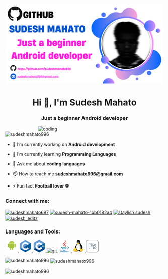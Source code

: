 ![logo](https://github.com/sudeshmahato996/sudeshmahato/blob/main/GitHub_banner.png)
<h1 align="center">Hi 👋, I'm Sudesh Mahato</h1>
<h3 align="center">Just a beginner Android developer</h3>


<img align="right" alt="coding" width="400" src="https://user-images.githubusercontent.com/55389276/140866485-8fb1c876-9a8f-4d6a-98dc-08c4981eaf70.gif">

<p align="left"> <img src="https://komarev.com/ghpvc/?username=sudeshmahato996&label=Profile%20views&color=0e75b6&style=flat" alt="sudeshmahato996" /> </p>

- 🔭 I’m currently working on **Android development**

- 🌱 I’m currently learning **Programming Languages**

- 💬 Ask me about **coding languages**

- 📫 How to reach me **sudeshmahato996@gmail.com**

- ⚡ Fun fact **Football lover ⚽**

<h3 align="left">Connect with me:</h3>
<p align="left">
<a href="https://twitter.com/sudeshmahato697" target="blank"><img align="center" src="https://raw.githubusercontent.com/rahuldkjain/github-profile-readme-generator/master/src/images/icons/Social/twitter.svg" alt="sudeshmahato697" height="30" width="40" /></a>
<a href="https://linkedin.com/in/sudesh-mahato-1bb0182a4" target="blank"><img align="center" src="https://raw.githubusercontent.com/rahuldkjain/github-profile-readme-generator/master/src/images/icons/Social/linked-in-alt.svg" alt="sudesh-mahato-1bb0182a4" height="30" width="40" /></a>
<a href="https://fb.com/staylish.sudesh" target="blank"><img align="center" src="https://raw.githubusercontent.com/rahuldkjain/github-profile-readme-generator/master/src/images/icons/Social/facebook.svg" alt="staylish.sudesh" height="30" width="40" /></a>
<a href="https://instagram.com/sudesh_editz" target="blank"><img align="center" src="https://raw.githubusercontent.com/rahuldkjain/github-profile-readme-generator/master/src/images/icons/Social/instagram.svg" alt="sudesh_editz" height="30" width="40" /></a>
</p>

<h3 align="left">Languages and Tools:</h3>
<p align="left"> <a href="https://developer.android.com" target="_blank" rel="noreferrer"> <img src="https://raw.githubusercontent.com/devicons/devicon/master/icons/android/android-original-wordmark.svg" alt="android" width="40" height="40"/> </a> <a href="https://www.cprogramming.com/" target="_blank" rel="noreferrer"> <img src="https://raw.githubusercontent.com/devicons/devicon/master/icons/c/c-original.svg" alt="c" width="40" height="40"/> </a> <a href="https://www.w3schools.com/cpp/" target="_blank" rel="noreferrer"> <img src="https://raw.githubusercontent.com/devicons/devicon/master/icons/cplusplus/cplusplus-original.svg" alt="cplusplus" width="40" height="40"/> </a> <a href="https://git-scm.com/" target="_blank" rel="noreferrer"> <img src="https://www.vectorlogo.zone/logos/git-scm/git-scm-icon.svg" alt="git" width="40" height="40"/> </a> <a href="https://www.java.com" target="_blank" rel="noreferrer"> <img src="https://raw.githubusercontent.com/devicons/devicon/master/icons/java/java-original.svg" alt="java" width="40" height="40"/> </a> <a href="https://www.linux.org/" target="_blank" rel="noreferrer"> <img src="https://raw.githubusercontent.com/devicons/devicon/master/icons/linux/linux-original.svg" alt="linux" width="40" height="40"/> </a> <a href="https://www.photoshop.com/en" target="_blank" rel="noreferrer"> <img src="https://raw.githubusercontent.com/devicons/devicon/master/icons/photoshop/photoshop-line.svg" alt="photoshop" width="40" height="40"/> </a> </p>

<p><img align="left" src="https://github-readme-stats.vercel.app/api/top-langs?username=sudeshmahato996&show_icons=true&locale=en&layout=compact" alt="sudeshmahato996" /></p>

<p>&nbsp;<img align="center" src="https://github-readme-stats.vercel.app/api?username=sudeshmahato996&show_icons=true&locale=en" alt="sudeshmahato996" /></p>

<p><img align="center" src="https://github-readme-streak-stats.herokuapp.com/?user=sudeshmahato996&" alt="sudeshmahato996" /></p>
